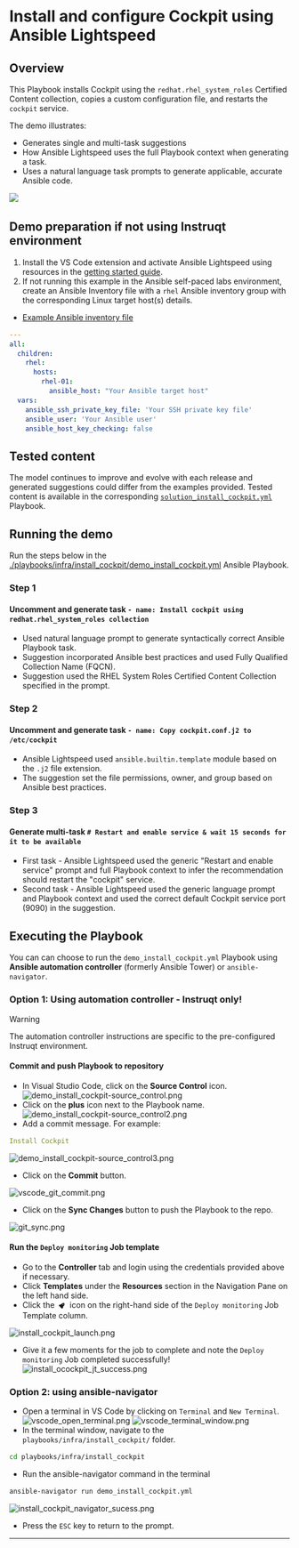 # Install and configure Cockpit using Ansible Lightspeed

## Overview

This Playbook installs Cockpit using the `redhat.rhel_system_roles` Certified Content collection, copies a custom configuration file, and restarts the `cockpit` service.  

The demo illustrates:

* Generates single and multi-task suggestions
* How Ansible Lightspeed uses the full Playbook context when generating a task.
* Uses a natural language task prompts to generate applicable, accurate Ansible code.

![](../../../assets/img/lightspeed_install_and_configure_cockpit.gif)

## Demo preparation if not using Instruqt environment

1. Install the VS Code extension and activate Ansible Lightspeed using resources in the [getting started guide](../../../docs/getting_started.md).
2. If not running this example in the Ansible self-paced labs environment, create an Ansible Inventory file with a `rhel` Ansible inventory group with the corresponding Linux target host(s) details.

* [Example Ansible inventory file](./inventory/inventory.yml)

```yaml
---
all:
  children:
    rhel:
      hosts:
        rhel-01:
          ansible_host: "Your Ansible target host"
  vars:
    ansible_ssh_private_key_file: 'Your SSH private key file'
    ansible_user: 'Your Ansible user'
    ansible_host_key_checking: false
```

## Tested content

The model continues to improve and evolve with each release and generated suggestions could differ from the examples provided. Tested content is available in the corresponding [`solution_install_cockpit.yml`](./solution_install_cockpit.yml) Playbook.

## Running the demo

Run the steps below in the [./playbooks/infra/install_cockpit/demo_install_cockpit.yml](./demo_install_cockpit.yml) Ansible Playbook.

### Step 1

#### Uncomment and generate task `- name: Install cockpit using redhat.rhel_system_roles collection`

* Used natural language prompt to generate syntactically correct Ansible Playbook task.
* Suggestion incorporated Ansible best practices and used Fully Qualified Collection Name (FQCN).
* Suggestion used the RHEL System Roles Certified Content Collection specified in the prompt.

### Step 2

#### Uncomment and generate task `- name: Copy cockpit.conf.j2 to /etc/cockpit`

* Ansible Lightspeed used `ansible.builtin.template` module based on the `.j2` file extension.
* The suggestion set the file permissions, owner, and group based on Ansible best practices.

### Step 3

#### Generate multi-task `# Restart and enable service & wait 15 seconds for it to be available`

* First task - Ansible Lightspeed used the generic "Restart and enable service" prompt and full Playbook context to infer the recommendation should restart the "cockpit" service.
* Second task - Ansible Lightspeed used the generic language prompt and Playbook context and used the correct default Cockpit service port (9090) in the suggestion.

## Executing the Playbook

You can can choose to run the `demo_install_cockpit.yml` Playbook using **Ansible automation controller** (formerly Ansible Tower) or  `ansible-navigator`.

### **Option 1: Using automation controller - Instruqt only!**

> [!WARNING]
> The automation controller instructions are specific to the pre-configured Instruqt environment.

#### Commit and push Playbook to repository

* In Visual Studio Code, click on the **Source Control** icon.
![demo_install_cockpit-source_control.png](../../../assets/img/demo_install_cockpit-source_control.png)
* Click on the **plus** icon next to the Playbook name.
![demo_install_cockpit-source_control2.png](../../../assets/img/demo_install_cockpit-source_control2.png)
* Add a commit message. For example:

```yaml
Install Cockpit
```

![demo_install_cockpit-source_control3.png](../../../assets/img/demo_install_cockpit-source_control3.png)

* Click on the **Commit** button.

![vscode_git_commit.png](../../../assets/img/vscode_git_commit.png)

* Click on the **Sync Changes** button to push the Playbook to the repo.

![git_sync.png](../../../assets/img/git_sync.png)

#### Run the `Deploy monitoring` Job template

* Go to the **Controller** tab and login using the credentials provided above if necessary.
* Click **Templates** under the **Resources** section in the Navigation Pane on the left hand side.
* Click the <img src="https://github.com/IPvSean/pictures_for_github/blob/master/launch_job.png?raw=true" style="width:4%; display:inline-block; vertical-align: middle;" /> icon on the right-hand side of the `Deploy monitoring` Job Template column.

![install_cockpit_launch.png](../../../assets/img/install_cockpit_launch.png)

* Give it a few moments for the job to complete and note the `Deploy monitoring` Job completed successfully!
![install_ocockpit_jt_success.png](../../../assets/img/install_ocockpit_jt_success.png)

### **Option 2: using ansible-navigator**

* Open a terminal in VS Code by clicking on `Terminal` and `New Terminal`.
![vscode_open_terminal.png](../../../assets/img/vscode_open_terminal.png)
![vscode_terminal_window.png](../../../assets/img/vscode_terminal_window.png)
* In the terminal window, navigate to the `playbooks/infra/install_cockpit/` folder.

```bash
cd playbooks/infra/install_cockpit
```

* Run the ansible-navigator command in the terminal

```bash
ansible-navigator run demo_install_cockpit.yml
```

![install_cockpit_navigator_sucess.png](../../../assets/img/install_cockpit_navigator_sucess.png)

* Press the `ESC` key to return to the prompt.

---
